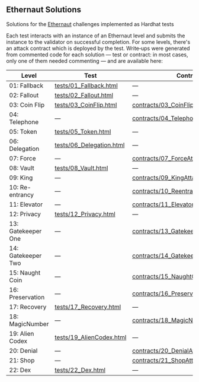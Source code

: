 ## Ethernaut Solutions
Solutions for the [Ethernaut](https://ethernaut.openzeppelin.com/) challenges implemented as Hardhat tests

Each test interacts with an instance of an Ethernaut level and submits the instance to the validator on successful completion. For some levels, there's an attack contract which is deployed by the test. Write‑ups were generated from commented code for each solution ― test or contract: in most cases, only one of them needed commenting ― and are available here:

| Level              | Test                         | Contract                                   |
|--------------------|------------------------------|--------------------------------------------|
| 01: Fallback       | [tests/01_Fallback.html][1]  | ―                                          |
| 02: Fallout        | [tests/02_Fallout.html][2]   | ―                                          |
| 03: Coin Flip      | [tests/03_CoinFlip.html][3]  | [contracts/03_CoinFlipAttack.html][23]     |
| 04: Telephone      | ―                            | [contracts/04_TelephoneAttack.html][4]     |
| 05: Token          | [tests/05_Token.html][5]     | ―                                          |
| 06: Delegation     | [tests/06_Delegation.html][6]| ―                                          |
| 07: Force          | ―                            | [contracts/07_ForceAttack.html][7]         |
| 08: Vault          | [tests/08_Vault.html][8]     | ―                                          |
| 09: King           | ―                            | [contracts/09_KingAttack.html][9]          |
| 10: Re-entrancy    | ―                            | [contracts/10_ReentranceAttack.html][10]   |
| 11: Elevator       | ―                            | [contracts/11_ElevatorAttack.html][11]     |
| 12: Privacy        | [tests/12_Privacy.html][12]  | ―                                          |
| 13: Gatekeeper One | ―                            | [contracts/13_GatekeeperOneAttack.html][13]|
| 14: Gatekeeper Two | ―                            | [contracts/14_GatekeeperTwoAttack.html][14]|
| 15: Naught Coin    | ―                            | [contracts/15_NaughtCoinAttack.html][15]   |
| 16: Preservation   | ―                            | [contracts/16_PreservationAttack.html][16] |
| 17: Recovery       | [tests/17_Recovery.html][17] | ―                                          |
| 18: MagicNumber    | ―                            | [contracts/18_MagicNumAttack.html][18]     |
| 19: Alien Codex    | [tests/19_AlienCodex.html][19] | ―                                        |
| 20: Denial         | ―                            | [contracts/20_DenialAttack.html][20]       |
| 21: Shop           | ―                            | [contracts/21_ShopAttack.html][21]         |
| 22: Dex            | [tests/22_Dex.html][22]      | ―                                          |

[1]: https://jonassantoso.com/ethernaut-hardhat/tests/01_Fallback/
[2]: https://jonassantoso.com/ethernaut-hardhat/tests/02_Fallout/
[3]: https://jonassantoso.com/ethernaut-hardhat/tests/03_CoinFlip/
[4]: https://jonassantoso.com/ethernaut-hardhat/contracts/04_TelephoneAttack/
[5]: https://jonassantoso.com/ethernaut-hardhat/tests/05_Token/
[6]: https://jonassantoso.com/ethernaut-hardhat/tests/06_Delegation/
[7]: https://jonassantoso.com/ethernaut-hardhat/contracts/07_ForceAttack/
[8]: https://jonassantoso.com/ethernaut-hardhat/tests/08_Vault/
[9]: https://jonassantoso.com/ethernaut-hardhat/contracts/09_KingAttack/
[10]: https://jonassantoso.com/ethernaut-hardhat/contracts/10_ReentranceAttack/
[11]: https://jonassantoso.com/ethernaut-hardhat/contracts/11_ElevatorAttack/
[12]: https://jonassantoso.com/ethernaut-hardhat/tests/12_Privacy/
[13]: https://jonassantoso.com/ethernaut-hardhat/contracts/13_GatekeeperOneAttack/
[14]: https://jonassantoso.com/ethernaut-hardhat/contracts/14_GatekeeperTwoAttack/
[15]: https://jonassantoso.com/ethernaut-hardhat/contracts/15_NaughtCoinAttack/
[16]: https://jonassantoso.com/ethernaut-hardhat/contracts/16_PreservationAttack/
[17]: https://jonassantoso.com/ethernaut-hardhat/tests/17_Recovery/
[18]: https://jonassantoso.com/ethernaut-hardhat/contracts/18_MagicNumAttack/
[19]: https://jonassantoso.com/ethernaut-hardhat/tests/19_AlienCodex/
[20]: https://jonassantoso.com/ethernaut-hardhat/contracts/20_DenialAttack/
[21]: https://jonassantoso.com/ethernaut-hardhat/contracts/21_ShopAttack/
[22]: https://jonassantoso.com/ethernaut-hardhat/tests/22_Dex/
[23]: https://jonassantoso.com/ethernaut-hardhat/contracts/03_CoinFlipAttack/
